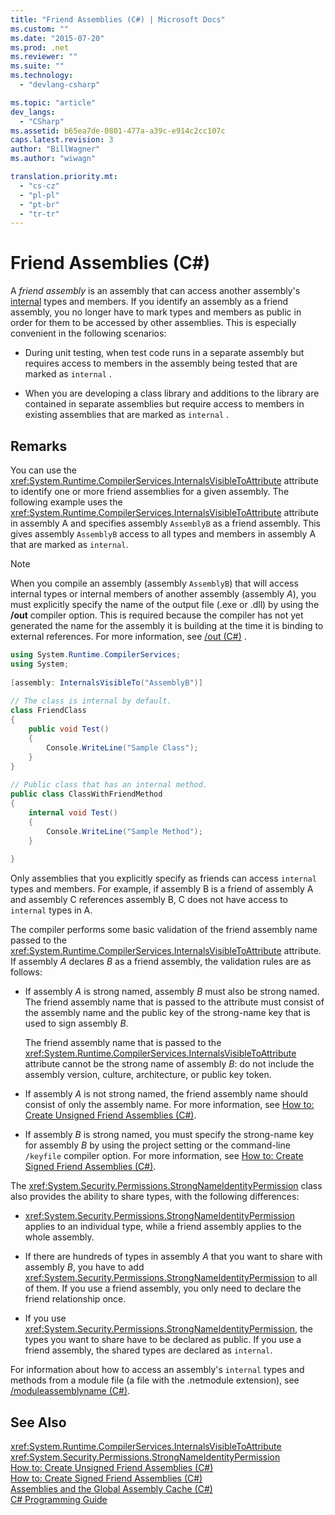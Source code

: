 ```yaml
---
title: "Friend Assemblies (C#) | Microsoft Docs"
ms.custom: ""
ms.date: "2015-07-20"
ms.prod: .net
ms.reviewer: ""
ms.suite: ""
ms.technology: 
  - "devlang-csharp"

ms.topic: "article"
dev_langs: 
  - "CSharp"
ms.assetid: b65ea7de-0801-477a-a39c-e914c2cc107c
caps.latest.revision: 3
author: "BillWagner"
ms.author: "wiwagn"

translation.priority.mt: 
  - "cs-cz"
  - "pl-pl"
  - "pt-br"
  - "tr-tr"
---
```

# Friend Assemblies (C#)
A *friend assembly* is an assembly that can access another assembly's [internal](../../../../csharp/language-reference/keywords/internal.md) types and members. If you identify an assembly as a friend assembly, you no longer have to mark types and members as public in order for them to be accessed by other assemblies. This is especially convenient in the following scenarios:  
  
-   During unit testing, when test code runs in a separate assembly but requires access to members in the assembly being tested that are marked as `internal` .  
  
-   When you are developing a class library and additions to the library are contained in separate assemblies but require access to members in existing assemblies that are marked as `internal` .  
  
## Remarks  
 You can use the <xref:System.Runtime.CompilerServices.InternalsVisibleToAttribute> attribute to identify one or more friend assemblies for a given assembly. The following example uses the <xref:System.Runtime.CompilerServices.InternalsVisibleToAttribute> attribute in assembly A and specifies assembly `AssemblyB` as a friend assembly. This gives assembly `AssemblyB` access to all types and members in assembly A that are marked as `internal`.  
  
> [!NOTE]
>  When you compile an assembly (assembly `AssemblyB`) that will access internal types or internal members of another assembly (assembly *A*), you must explicitly specify the name of the output file (.exe or .dll) by using the **/out** compiler option. This is required because the compiler has not yet generated the name for the assembly it is building at the time it is binding to external references. For more information, see [/out (C#)](../../../../csharp/language-reference/compiler-options/out-compiler-option.md) .  
  
```cs  
using System.Runtime.CompilerServices;  
using System;  
  
[assembly: InternalsVisibleTo("AssemblyB")]  
  
// The class is internal by default.  
class FriendClass  
{  
    public void Test()  
    {  
        Console.WriteLine("Sample Class");  
    }  
}  
  
// Public class that has an internal method.  
public class ClassWithFriendMethod  
{  
    internal void Test()  
    {  
        Console.WriteLine("Sample Method");  
    }  
  
}  
```  
  
 Only assemblies that you explicitly specify as friends can access `internal` types and members. For example, if assembly B is a friend of assembly A and assembly C references assembly B, C does not have access to `internal` types in A.  
  
 The compiler performs some basic validation of the friend assembly name passed to the <xref:System.Runtime.CompilerServices.InternalsVisibleToAttribute> attribute. If assembly *A* declares *B* as a friend assembly, the validation rules are as follows:  
  
-   If assembly *A* is strong named, assembly *B* must also be strong named. The friend assembly name that is passed to the attribute must consist of the assembly name and the public key of the strong-name key that is used to sign assembly *B*.  
  
     The friend assembly name that is passed to the <xref:System.Runtime.CompilerServices.InternalsVisibleToAttribute> attribute cannot be the strong name of assembly *B*: do not include the assembly version, culture, architecture, or public key token.  
  
-   If assembly *A* is not strong named, the friend assembly name should consist of only the assembly name. For more information, see [How to: Create Unsigned Friend Assemblies (C#)](../../../../csharp/programming-guide/concepts/assemblies-gac/how-to-create-unsigned-friend-assemblies.md).  
  
-   If assembly *B* is strong named, you must specify the strong-name key for assembly *B* by using the project setting or the command-line `/keyfile` compiler option. For more information, see [How to: Create Signed Friend Assemblies (C#)](../../../../csharp/programming-guide/concepts/assemblies-gac/how-to-create-signed-friend-assemblies.md).  
  
 The <xref:System.Security.Permissions.StrongNameIdentityPermission> class also provides the ability to share types, with the following differences:  
  
-   <xref:System.Security.Permissions.StrongNameIdentityPermission> applies to an individual type, while a friend assembly applies to the whole assembly.  
  
-   If there are hundreds of types in assembly *A* that you want to share with assembly *B*, you have to add <xref:System.Security.Permissions.StrongNameIdentityPermission> to all of them. If you use a friend assembly, you only need to declare the friend relationship once.  
  
-   If you use <xref:System.Security.Permissions.StrongNameIdentityPermission>, the types you want to share have to be declared as public. If you use a friend assembly, the shared types are declared as `internal`.  
  
 For information about how to access an assembly's `internal` types and methods from a module file (a file with the .netmodule extension), see [/moduleassemblyname (C#)](../../../../csharp/language-reference/compiler-options/moduleassemblyname-compiler-option.md).  
  
## See Also  
 <xref:System.Runtime.CompilerServices.InternalsVisibleToAttribute>   
 <xref:System.Security.Permissions.StrongNameIdentityPermission>   
 [How to: Create Unsigned Friend Assemblies (C#)](../../../../csharp/programming-guide/concepts/assemblies-gac/how-to-create-unsigned-friend-assemblies.md)   
 [How to: Create Signed Friend Assemblies (C#)](../../../../csharp/programming-guide/concepts/assemblies-gac/how-to-create-signed-friend-assemblies.md)   
 [Assemblies and the Global Assembly Cache (C#)](../../../../csharp/programming-guide/concepts/assemblies-gac/index.md)   
 [C# Programming Guide](../../../../csharp/programming-guide/index.md)